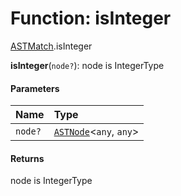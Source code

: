 # Function: isInteger

[ASTMatch](/auto-docs/editor/modules/ASTMatch.md).isInteger

**isInteger**(`node?`): node is IntegerType

#### Parameters

| Name | Type |
| :------ | :------ |
| `node?` | [`ASTNode`](/auto-docs/editor/classes/ASTNode.md)<`any`, `any`> |

#### Returns

node is IntegerType
